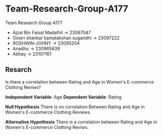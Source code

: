 # Team-Research-Group-A177
Team Research Group A177

- Ajzal Bin Faisal Madathil -> 23067047
- Gowri shankar kamalakshan sugandhi -> 23097222
- ROSHWIN-JOHNY -> 23095204
- Anadhu -> 230965639
- Abhay -> 23107161

## Resarch 
Is there a correlation between Rating and Age in Women's E-commerce Clothing Reviws?

**Independent Variable**: Age
**Dependent Variable**: Rating

**Null Hypothesis**
There is no correlation Between Rating and Age in Women's E-commerce Clothing Reviews.

**Alternative Hypothesis**
There is a correlation between Rating and Age in Women's E-commerce Clothing Reviws.
